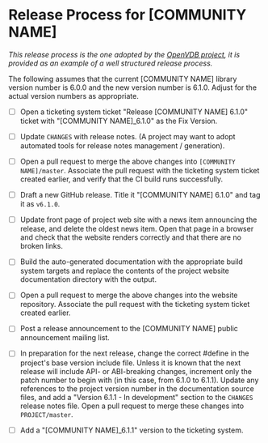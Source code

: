 <!-- SPDX-License-Identifier: CC-BY-4.0 -->
<!-- Copyright Copyright Contributors to the [COMMUNITY NAME] Project -->

# Release Process for [COMMUNITY NAME]

_This release process is the one adopted by the [OpenVDB project](https://github.com/AcademySoftwareFoundation/openvdb), it is provided as an example of a well structured release process._

The following assumes that the current [COMMUNITY NAME] library version number is 6.0.0 and the new version number is 6.1.0. Adjust for the actual version numbers as appropriate.

- [ ] Open a ticketing system ticket "Release [COMMUNITY NAME] 6.1.0" ticket with "[COMMUNITY NAME]_6.1.0" as the Fix Version.
- [ ] Update `CHANGES` with release notes.  (A project may want to adopt automated tools for release notes management / generation).
- [ ] Open a pull request to merge the above changes into `[COMMUNITY NAME]/master`.  Associate the pull request with the ticketing system ticket created earlier, and verify that the CI build runs successfully.
- [ ] Draft a new GitHub release. Title it "[COMMUNITY NAME] 6.1.0" and tag it as `v6.1.0`.
- [ ] Update front page of project web site with a news item announcing the release, and delete the oldest news item.  Open that page in a browser and check that the website renders correctly and that there are no broken links.
- [ ] Build the auto-generated documentation with the appropriate build system targets and replace the contents of the project website documentation directory with the output.
- [ ] Open a pull request to merge the above changes into the website repository.  Associate the pull request with the ticketing system ticket created earlier.
- [ ] Post a release announcement to the [COMMUNITY NAME] public announcement mailing list.
- [ ] In preparation for the next release, change the correct #define in the project's base version include file.  Unless it is known that the next release will include API- or ABI-breaking changes, increment only the patch number to begin with (in this case, from 6.1.0 to 6.1.1).  Update any references to the project version number in the documentation source files, and add a "Version 6.1.1 - In development" section to the `CHANGES` release notes file.  Open a pull request to merge these changes into `PROJECT/master`.
- [ ] Add a "[COMMUNITY NAME]_6.1.1" version to the ticketing system.

